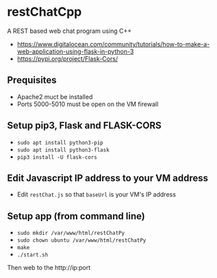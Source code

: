 # restChatCpp
A REST based web chat program using C++
 - https://www.digitalocean.com/community/tutorials/how-to-make-a-web-application-using-flask-in-python-3
 - https://pypi.org/project/Flask-Cors/

## Prequisites
 - Apache2 muct be installed
 - Ports 5000-5010 must be open on the VM firewall

## Setup pip3, Flask and FLASK-CORS
 - ```sudo apt install python3-pip```
 - ```sudo apt install python3-flask```
 - ```pip3 install -U flask-cors```

## Edit Javascript IP address to your VM address
 - Edit ```restChat.js``` so that ```baseUrl``` is your VM's IP address
 
## Setup app (from command line)
 - ```sudo mkdir /var/www/html/restChatPy```
 - ```sudo chown ubuntu /var/www/html/restChatPy```
 - ```make```
 - ```./start.sh```

Then web to the http://ip:port
